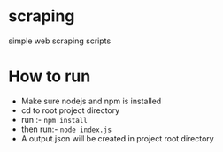 # scraping
simple web scraping scripts

# How to run
- Make sure nodejs and npm is installed
- cd to root project directory
- run :- `npm install`
- then run:- `node index.js`
- A output.json will be created in project root directory 

